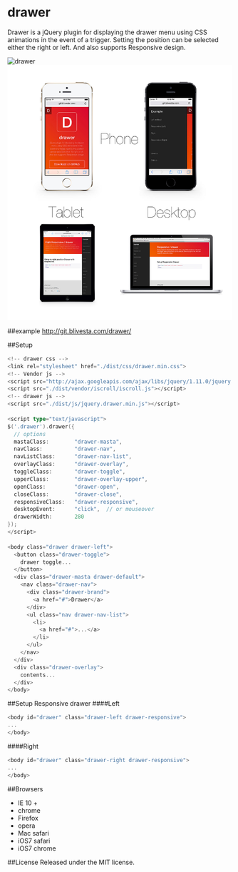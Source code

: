 drawer
===
Drawer is a jQuery plugin for displaying the drawer menu using CSS animations in the event of a trigger. Setting the position can be selected either the right or left. And also supports Responsive design.

![drawer](./src/images/drawer-sample.gif)
![drawer-image](./src/images/drawer-image.jpg)

##example
http://git.blivesta.com/drawer/

##Setup
~~~ go
<!-- drawer css -->
<link rel="stylesheet" href="./dist/css/drawer.min.css">
<!-- Vendor js -->
<script src="http://ajax.googleapis.com/ajax/libs/jquery/1.11.0/jquery.min.js"></script>
<script src="./dist/vendor/iscroll/iscroll.js"></script>
<!-- drawer js -->
<script src="./dist/js/jquery.drawer.min.js"></script>

<script type="text/javascript">
$('.drawer').drawer({
  // options
  mastaClass:        "drawer-masta",
  navClass:          "drawer-nav",
  navListClass:      "drawer-nav-list",
  overlayClass:      "drawer-overlay",
  toggleClass:       "drawer-toggle",
  upperClass:        "drawer-overlay-upper",
  openClass:         "drawer-open",
  closeClass:        "drawer-close",
  responsiveClass:   "drawer-responsive",
  desktopEvent:      "click",  // or mouseover 
  drawerWidth:       280
});
</script>

<body class="drawer drawer-left"> 
  <button class="drawer-toggle">
    drawer toggle...
  </button>
  <div class="drawer-masta drawer-default">
    <nav class="drawer-nav">
      <div class="drawer-brand">
        <a href="#">Drawer</a>
      </div>
      <ul class="nav drawer-nav-list">
        <li>
          <a href="#">...</a>
        </li>
      </ul>
    </nav>
  </div>
  <div class="drawer-overlay">
    contents...
  </div>
</body>
~~~


##Setup Responsive drawer
####Left
~~~ go
<body id="drawer" class="drawer-left drawer-responsive">
...
</body>
~~~

####Right
~~~ go
<body id="drawer" class="drawer-right drawer-responsive">
...
</body>
~~~

##Browsers
- IE 10 +
- chrome
- Firefox
- opera
- Mac safari
- iOS7 safari
- iOS7 chrome

##License
Released under the MIT license.

